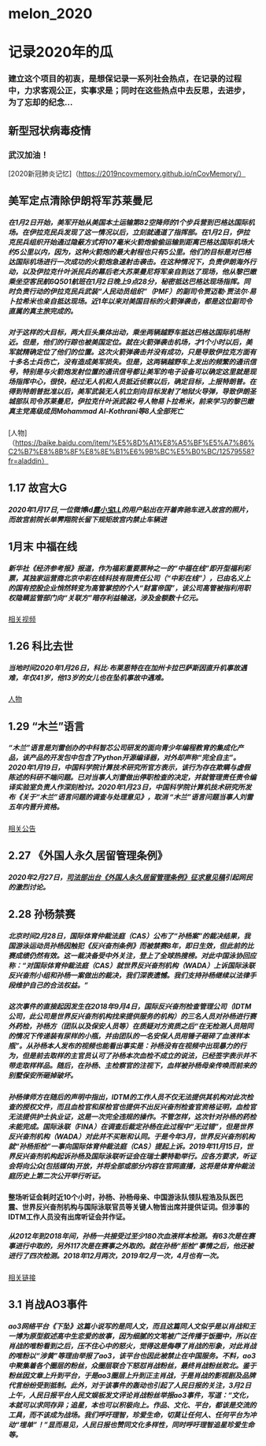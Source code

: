 # melon_2020
# 记录2020年的瓜
### 建立这个项目的初衷，是想保记录一系列社会热点，在记录的过程中，力求客观公正，实事求是；同时在这些热点中去反思，去进步，为了忘却的纪念...

## 新型冠状病毒疫情
### 武汉加油！
[2020新冠肺炎记忆]（https://2019ncovmemory.github.io/nCovMemory/）

## 美军定点清除伊朗将军苏莱曼尼
##### 在1月2日开始，美军开始从美国本土运输第82空降师的1个步兵营到巴格达国际机场。在伊拉克民兵发现了这一情况以后，立刻就通道了指挥部。在1月2日，伊拉克民兵组织开始通过隐蔽方式将107毫米火箭炮偷偷运输到距离巴格达国际机场大约5公里以内，因为，这种火箭炮的最大射程也只有5公里。他们的目标是对巴格达国际机场进行一次成功的火箭炮急速射击袭击。在这种情况下，负责伊朗海外行动，以及伊拉克什叶派民兵的幕后老大苏莱曼尼将军亲自到达了现场，他从黎巴嫩乘坐空客民航6Q501航班在1月2日晚上9点28分，秘密抵达巴格达现场指挥。同时负责行动的伊拉克民兵武装“人民动员组织”（PMF）的副司令贾迈勒·贾法尔·易卜拉希米也亲自抵达现场。近1年以来对美国目标的火箭弹袭击，都是这位副司令直属的真主旅完成的。

##### 对于这样的大目标，两大巨头集体出动，乘坐两辆越野车抵达巴格达国际机场附近。但是，他们的行踪也被美国定位。就在火箭弹袭击机场，才1个小时以后，美军就精确定位了他们的位置。这次火箭弹袭击并没有成功，只是导致伊拉克方面有十多名士兵伤亡，没有造成美军损失。但是，这两辆越野车上发出的频繁的通讯信号，特别是与火箭炮发射位置的通讯信号都让美军的电子设备可以确定这里就是现场指挥中心，很快，经过无人机和人员抵近侦察以后，确定目标，上报特朗普。在得到特朗普批准以后，美军武装无人机立刻向目标发射了地狱火导弹，导致伊朗圣城部队司令苏莱曼尼，伊拉克什叶派武装2号人物易卜拉希米，前来学习的黎巴嫩真主党高级成员Mohammad Al-Kothrani等8人全部死亡

[人物]（https://baike.baidu.com/item/%E5%8D%A1%E8%A5%BF%E5%A7%86%C2%B7%E8%8B%8F%E8%8E%B1%E6%9B%BC%E5%B0%BC/12579558?fr=aladdin）

## 1.17 故宫大G
##### 2020年1月17日,一位微博id[露小宝LL](https://weibo.com/lubaby305?nick=%E9%9C%B2%E5%B0%8F%E5%AE%9DLL)的用户贴出在开着奔驰车进入故宫的照片，而故宫前院长单霁翔院长留下规矩故宫内禁止车辆进


## 1月末 中福在线
##### 新华社《经济参考报》报道，作为福彩重要票种之一的“中福在线”即开型福利彩票，其独家运营商北京中彩在线科技有限责任公司（“中彩在线”），已由名义上的国有控股企业悄然转变为高管掌控的个人“财富帝国”，该公司高管被指利用职权隐瞒监管部门向“关联方”暗存利益输送，涉及金额数十亿元。

[相关视频](https://mp.weixin.qq.com/s/Tt0fsd2TP2PcKSjFat1iUw)

## 1.26 科比去世
##### 当地时间2020年1月26日，科比·布莱恩特在在加州卡拉巴萨斯因直升机事故遇难，年仅41岁，他13岁的女儿也在坠机事故中遇难。
[人物](https://baike.baidu.com/item/%E7%A7%91%E6%AF%94%C2%B7%E5%B8%83%E8%8E%B1%E6%81%A9%E7%89%B9/318773)

## 1.29 “木兰”语言
##### “木兰”语言是刘雷创办的中科智芯公司研发的面向青少年编程教育的集成化产品，该产品的开发包中包含了Python开源编译器，对外却声称“完全自主”。2020年1月19日，中国科学院计算技术研究所官方表示，该行为存在欺瞒与虚假陈述的科研不端问题。已对当事人刘雷做出停职检查的决定，并就管理责任责令编译实验室负责人作深刻检讨。2020年1月23日，中国科学院计算机技术研究所发布《关于“木兰”语言问题的调查与处理意见》，取消 “木兰”语言问题当事人刘雷五年内晋升资格。

[相关公告](http://www.ict.ac.cn/shye/tzgg/202001/t20200119_5489898.html)

## 2.27 《外国人永久居留管理条例》
##### 2020年2月27日，[司法部出台《外国人永久居留管理条例》征求意见稿](http://www.moj.gov.cn/government_public/content/2020-02/27/657_3242533.html)引起网民的激烈讨论。

## 2.28 孙杨禁赛
##### 北京时间2月28日，国际体育仲裁法庭（CAS）公布了“孙杨案”的裁决结果，我国游泳运动员孙杨因触犯《反兴奋剂条例》而被禁赛8年，即日生效，但此前的比赛成绩仍然有效。这一裁决备受中外关注，登上了全球热搜榜。对此中国泳协回应称：“对国际体育仲裁法庭（CAS）就世界反兴奋剂机构（WADA）上诉国际泳联反兴奋剂小组和孙杨一案做出的裁决，我们深表遗憾。我们支持孙杨继续以法律手段维护自己的合法权益。”

##### 这次事件的直接起因发生在2018年9月4日，国际反兴奋剂检查管理公司（IDTM公司，此公司是世界反兴奋剂机构找来提供服务的机构）的三名人员对孙杨进行赛外药检，孙杨方（团队以及保安人员等）在质疑对方资质之后“在无检测人员陪同的情况下传递装有尿样的小瓶，并由团队的一名安保人员用锤子砸碎了血液样本瓶”。从孙杨本人发布的视频也能看出事实是：孙杨没有在视频中出现暴力的行为，但是前去取样的主官员认可了孙杨本次血检不成立的说法，已经签字表示并不带走取样样品。随后，在孙杨、主检察官的注视下，血样被孙杨母亲传唤而前来的别墅保安所砸掉破坏。
  
##### 孙杨律师方在随后的声明中指出，IDTM的工作人员不仅无法提供其机构对此次检查的授权文件，而且血检官和尿检官也提供不出反兴奋剂检查官资格证明，血检官无法提供护士执业证，这是一次完全违规的操作。不管怎样，这次针对孙杨的药检未能完成。国际泳联（FINA）在调查后裁定孙杨在此过程中“无过错”，但是世界反兴奋剂机构（WADA）对此并不买账和认同。于是今年3月，世界反兴奋剂机构就“孙杨拒检”一事向国际体育仲裁法庭（CAS）提起上诉。2019年11月15日，世界反兴奋剂机构起诉孙杨及国际泳联听证会在瑞士蒙特勒举行。应各方要求，听证会将向公众(包括媒体)开放，并将全部或部分内容在官网直播，这将是体育仲裁法庭历史上第二次公开举行听证。
#### 整场听证会耗时近10个小时，孙杨、孙杨母亲、中国游泳队领队程浩及队医巴震、世界反兴奋剂机构与国际泳联官员等关键人物皆出席并提供证词。但涉事的IDTM工作人员没有出席听证会并作证。
##### 从2012年到2018年间，孙杨一共接受过至少180次血液样本检测。有63次是在赛事进行中取的，另外117次是在赛事之外取的。就在孙杨“拒检”事情之后，他还被进行了四次检测。2018年12月两次，2019年2月一次，4月也有一次。

[相关链接](https://baike.baidu.com/item/%E5%AD%99%E6%9D%A8%E4%BB%B2%E8%A3%81%E6%A1%88/24468014?fromtitle=%E5%AD%99%E6%9D%A8%E7%A6%81%E8%B5%9B&fromid=24468023&fr=aladdin)

## 3.1 肖战AO3事件
##### ao3网络平台《下坠》这篇小说写的是同人文，而且这篇同人文似乎是以肖战和王一博为原型叙述高中生恋爱的故事，因为细腻的文笔被广泛传播于饭圈中，所以在肖战的唯粉看到之后，压不住心中的怒火，觉得这是侮辱了肖战的形象，对此肖战的唯粉以“涉黄”等理由举报了ao3，该平台也因此被禁止在中国服务。不料，ao3中聚集着各个圈层的粉丝，众圈层联合下怒怼肖战粉丝，最终肖战粉丝败北。鉴于粉丝因文章上升到平台，于是ao3圈层上升到正主肖战，于是肖战的影视剧及品牌代言纷纷受到抵制。此外，对于该事件的轰动也引起了人民日报的关注，3月2日上午，人民日报平台人民文娱板发文评论肖战粉丝举报ao3事件，写道：“文化，本就可以求同存异；追星，本也可以积极向上。作品、文化、平台，都该是交流的工具，而不该成为战场。我们呼吁理智，珍爱生命，切莫让任何人、任何平台为冲动“埋单”！”显而易见，人民日报也赞同文化多样性，同时呼吁理智追星珍爱生命等。

